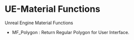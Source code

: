 # UE-Material Functions
Unreal Engine Material Functions
* MF_Polygon : Return Regular Polygon for User Interface. 

